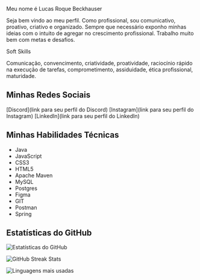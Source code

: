 
<!--
**LucasRBeckhauser/LucasRBeckhauser** is a ✨ _special_ ✨ repository because its `README.md` (this file) appears on your GitHub profile.

Here are some ideas to get you started:

- 🔭 I’m currently working on ...
- 🌱 I’m currently learning ...
- 👯 I’m looking to collaborate on ...
- 🤔 I’m looking for help with ...
- 💬 Ask me about ...
- 📫 How to reach me: ...
- 😄 Pronouns: ...
- ⚡ Fun fact: ...
-->

Meu nome  é Lucas Roque Beckhauser 

Seja bem vindo ao meu perfil. Como profissional, sou comunicativo, proativo, criativo e organizado. Sempre que necessário exponho minhas ideias com o intuito de agregar no crescimento profissional. Trabalho muito bem com metas e desafios. 

Soft Skills

Comunicação, convencimento, criatividade, proatividade, raciocínio rápido na execução de tarefas,
comprometimento, assiduidade, ética profissional, maturidade.

## Minhas Redes Sociais

[Discord](link para seu perfil do Discord)
[Instagram](link para seu perfil do Instagram)
[LinkedIn](link para seu perfil do LinkedIn)

## Minhas Habilidades Técnicas

- Java
- JavaScript
- CSS3
- HTML5
- Apache Maven
- MySQL
- Postgres
- Figma
- GIT
- Postman
- Spring

## Estatísticas do GitHub

![Estatísticas do GitHub](https://github-readme-stats.vercel.app/api?username=seu-nome-de-usuario&theme=dark&hide_border=false&include_all_commits=false&count_private=false)

![GitHub Streak Stats](https://github-readme-streak-stats.herokuapp.com/?user=seu-nome-de-usuario&theme=dark&hide_border=false)

![Linguagens mais usadas](https://github-readme-stats.vercel.app/api/top-langs/?username=seu-nome-de-usuario&theme=dark&hide_border=false&include_all_commits=false&count_private=false&layout=compact)


